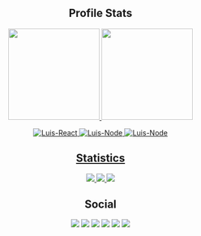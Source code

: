 <h2 align="center">Profile Stats</h2>

<p align="center">
  <a href="https://github.com/luisgbr1el">
  <img height="180em" src="https://github-readme-stats.vercel.app/api?username=luisgbr1el&show_icons=true&theme=chartreuse-dark&include_all_commits=true&count_private=true"/>
  <img height="180em" src="https://github-readme-stats.vercel.app/api/top-langs/?username=luisgbr1el&layout=compact&langs_count=7&theme=chartreuse-dark"/>
</p>
  
<p align="center">
  <img  alt="Luis-React" src="https://img.shields.io/badge/React-00BB2D?style=for-the-badge&logo=react&logoColor=white">
  <img  alt="Luis-Node" src="https://img.shields.io/badge/Node.js-00BB2D?style=for-the-badge&logo=node.js&logoColor=white">
  <img  alt="Luis-Node" src="https://img.shields.io/badge/NPM-00BB2D?style=for-the-badge&logo=npm&logoColor=white">
  
</p>

<h2 align="center">Statistics</h2>

<p align="center">
  <a href="https://github.com/luisgbr1el">
    <img src="https://komarev.com/ghpvc/?username=luisgbr1el&label=Profile%20views&color=00BB2D&label=Profile+Views&style=flat-square">

  </a>
  <a href="https://github.com/luisgbr1el?tab=stars">
    <img src="https://img.shields.io/github/stars/luisgbr1el?color=00BB2D&label=Stargazers&style=flat-square">

  </a>
  <a href="https://github.com/luisgbr1el?tab=followers">
    <img src="https://img.shields.io/github/followers/luisgbr1el?color=00BB2D&label=Followers&style=flat-square">

  </a>
</p>

<h2 align="center">Social</h2>
 
 <p align="center">
  <a href="https://instagram.com/luisgbr1el" target="_blank"><img src="https://img.shields.io/badge/-Instagram-00BB2D?style=for-the-badge&logo=instagram&logoColor=white" target="_blank"></a>
  <a href="https://www.twitch.tv/luisgbr1el" target="_blank"><img src="https://img.shields.io/badge/Twitch-00BB2D?style=for-the-badge&logo=twitch&logoColor=white" target="_blank"></a>
  <a href="https://www.twitter.com/luisgbr1el" target="_blank"><img src="https://img.shields.io/badge/Twitter-00BB2D?style=for-the-badge&logo=twitter&logoColor=white" target="_blank"></a>
  <a href = "mailto:harrycorpmail@gmail.com"><img src="https://img.shields.io/badge/-Gmail-00BB2D?style=for-the-badge&logo=gmail&logoColor=white" target="_blank"></a>
  <a href="https://www.linkedin.com/in/luisgbr1el" target="_blank"><img src="https://img.shields.io/badge/-LinkedIn-00BB2D?style=for-the-badge&logo=linkedin&logoColor=white" target="_blank"></a> 
  <a href="https://t.me/luisgbr1el" target="_blank"><img src="https://img.shields.io/badge/Telegram-00BB2D?style=for-the-badge&logo=telegram&logoColor=white" target="_blank"></a> 


</p>
